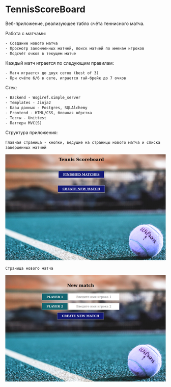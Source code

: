# TennisScoreBoard

Веб-приложение, реализующее табло счёта теннисного матча.

Работа с матчами:

    - Создание нового матча
    - Просмотр законченных матчей, поиск матчей по именам игроков
    - Подсчёт очков в текущем матче

Каждый матч играется по следующим правилам:

    - Матч играется до двух сетов (best of 3)
    - При счёте 6/6 в сете, играется тай-брейк до 7 очков

Стек:

    - Backend - Wsgiref.simple_server
    - Templates - Jinja2
    - Базы данных - Postgres, SQLAlchemy
    - Frontend - HTML/CSS, блочная вёрстка 
    - Тесты - Unittest
    - Паттерн MVC(S)


Структура приложения:

    Главная страница - кнопки, ведущие на страницы нового матча и списка завершенных матчей
![img_1.png](img_1.png)
    
    Страница нового матча
![img_2.png](img_2.png)

